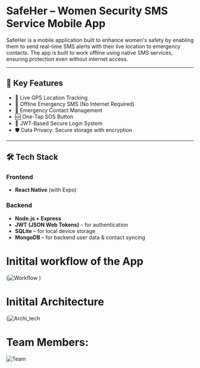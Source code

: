 # SafeHer – Women Security SMS Service Mobile App

SafeHer is a mobile application built to enhance women's safety by enabling them to send real-time SMS alerts with their live location to emergency contacts. The app is built to work offline using native SMS services, ensuring protection even without internet access.

---

## 🚨 Key Features

- 📍 Live GPS Location Tracking
- 📶 Offline Emergency SMS (No Internet Required)
- 📱 Emergency Contact Management
- 🆘 One-Tap SOS Button
- 🔐 JWT-Based Secure Login System
- 🛡️ Data Privacy: Secure storage with encryption

---

## 🛠️ Tech Stack

### Frontend
- **React Native** (with Expo)

### Backend
- **Node.js + Express**
- **JWT (JSON Web Tokens)** – for authentication
- **SQLite** – for local device storage
- **MongoDB** – for backend user data & contact syncing

# **Initital workflow of the App**
(![Workflow](https://github.com/user-attachments/assets/644bf4c5-e0c9-4624-8ce0-ebdddb1c4dee)
)

# **Initital Architecture**
(![Archi_tech](https://github.com/user-attachments/assets/5ed089d3-9a93-450c-a61d-6307d0c7c5b3)

 


# **Team Members:**

![Team](https://github.com/user-attachments/assets/39d3d15f-3133-4107-b855-f9d3385c06e2)

